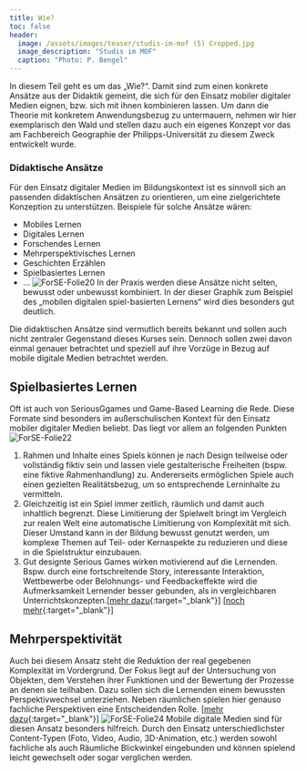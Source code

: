```yaml
---
title: Wie?
toc: false
header:
  image: /assets/images/teaser/studis-im-mof (5) Cropped.jpg
  image_description: "Studis im MOF"
  caption: "Photo: P. Bengel"
---
```



In diesem Teil geht es um das „Wie?“. Damit sind zum einen konkrete Ansätze aus der Didaktik gemeint, die sich für den Einsatz mobiler digitaler Medien eignen, bzw. sich mit ihnen kombinieren lassen. Um dann die Theorie mit konkretem Anwendungsbezug zu untermauern, nehmen wir hier exemplarisch den Wald und stellen dazu auch ein eigenes Konzept vor das am Fachbereich Geographie der Philipps-Universität zu diesem Zweck entwickelt wurde. 

<!--more-->


### Didaktische Ansätze
Für den Einsatz digitaler Medien im Bildungskontext ist es sinnvoll sich an passenden didaktischen Ansätzen zu orientieren, um eine zielgerichtete Konzeption zu unterstützen. Beispiele für solche Ansätze wären:
* Mobiles Lernen
* Digitales Lernen
* Forschendes Lernen
* Mehrperspektivisches Lernen
* Geschichten Erzählen
* Spielbasiertes Lernen 
* …
![ForSE-Folie20]({{site.baseurl}}/assets/images/ForSE-Folie20.png)
In der Praxis werden diese Ansätze nicht selten, bewusst oder unbewusst kombiniert. In der dieser Graphik zum Beispiel des „mobilen digitalen spiel-basierten Lernens“ wird dies besonders gut deutlich. <br>

Die didaktischen Ansätze sind vermutlich bereits bekannt und sollen auch nicht zentraler Gegenstand dieses Kurses sein. Dennoch sollen zwei davon einmal genauer betrachtet und speziell auf ihre Vorzüge in Bezug auf mobile digitale Medien betrachtet werden.

## Spielbasiertes Lernen
Oft ist auch von SeriousGgames und Game-Based Learning die Rede. Diese Formate sind besonders im außerschulischen Kontext für den Einsatz mobiler digitaler Medien beliebt. Das liegt vor allem an folgenden Punkten 
![ForSE-Folie22]({{site.baseurl}}/assets/images/ForSE-Folie22.png)
1. Rahmen und Inhalte eines Spiels können je nach Design teilweise oder vollständig fiktiv sein und lassen viele gestalterische Freiheiten (bspw. eine fiktive Rahmenhandlung) zu. Andererseits ermöglichen Spiele auch einen gezielten Realitätsbezug, um so entsprechende Lerninhalte zu vermitteln.
2. Gleichzeitig ist ein Spiel immer zeitlich, räumlich und damit auch inhaltlich begrenzt. Diese Limitierung der Spielwelt bringt im Vergleich zur realen Welt eine automatische Limitierung von Komplexität mit sich. Dieser Umstand kann in der Bildung bewusst genutzt werden, um komplexe Themen auf Teil- oder Kernaspekte zu reduzieren und diese in die Spielstruktur einzubauen.  
3. Gut designte Serious Games wirken motivierend auf die Lernenden. Bspw. durch eine fortschreitende Story, interessante Interaktion, Wettbewerbe oder Belohnungs- und Feedbackeffekte wird die Aufmerksamkeit Lernender besser gebunden, als in vergleichbaren Unterrichtskonzepten.[[mehr dazu](https://www.bpb.de/themen/kultur/digitale-spiele/504550/lernen-mit-digitalen-spielen-im-unterricht/){:target="_blank"}]  [[noch mehr](https://www.bpb.de/lernen/digitale-bildung/werkstatt/235482/spielst-du-noch-oder-lernst-du-schon/){:target="_blank"}]

## Mehrperspektivität
Auch bei diesem Ansatz steht die Reduktion der real gegebenen Komplexität im Vordergrund. Der Fokus liegt auf der Untersuchung von Objekten, dem Verstehen ihrer Funktionen und der Bewertung der Prozesse an denen sie teilhaben. Dazu sollen sich die Lernenden einem bewussten Perspektivwechsel unterziehen. Neben räumlichen spielen hier genauso fachliche Perspektiven eine Entscheidenden Rolle. [[mehr dazu](https://zgd-journal.de/index.php/zgd/article/view/60/84){:target="_blank"}]
![ForSE-Folie24]({{site.baseurl}}/assets/images/ForSE-Folie24.png)
Mobile digitale Medien sind für diesen Ansatz besonders hilfreich. Durch den Einsatz unterschiedlichster Content-Typen (Foto, Video, Audio, 3D-Animation, etc.) werden sowohl fachliche als auch Räumliche Blickwinkel eingebunden und können spielend leicht gewechselt oder sogar verglichen werden. 


 

